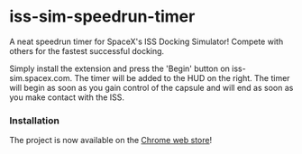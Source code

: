 # iss-sim-speedrun-timer
A neat speedrun timer for SpaceX's ISS Docking Simulator! Compete with others for the fastest successful docking.

Simply install the extension and press the 'Begin' button on iss-sim.spacex.com. The timer will be added to the HUD on the right. The timer will begin as soon as you gain control of the capsule and will end as soon as you make contact with the ISS.

### Installation
The project is now available on the [Chrome web store](https://chrome.google.com/webstore/detail/iss-sim-speedrun-timer/necjicdkncboglcmpmhgeghdiplfjbik)!
